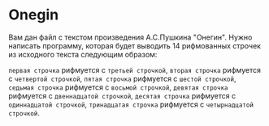 # Onegin
Вам дан файл с текстом произведения А.С.Пушкина "Онегин".
Нужно написать программу, которая будет выводить 14 рифмованных строчек
из исходного текста следующим образом:

``первая строчка`` рифмуется с ``третьей строчкой``,
``вторая строчка`` рифмуется с ``четвертой строчкой``,
``пятая строчка`` рифмуется с ``шестой строчкой``,  
``седьмая строчка`` рифмуется с ``восьмой строчкой``,
``девятая строчка`` рифмуется с ``двеннадцатой строчкой``,
``десятая строчка`` рифмуется с ``одиннадцатой строчкой``,
``тринадцатая строчка`` рифмуется с ``четырнадцатой строчкой``.

